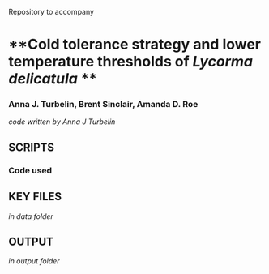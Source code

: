 Repository to accompany

# **Cold tolerance strategy and lower temperature thresholds of *Lycorma delicatula* **

### Anna J. Turbelin, Brent Sinclair, Amanda D. Roe


*code written by Anna J Turbelin*

## SCRIPTS

### Code used 


## KEY FILES
*in data folder*


## OUTPUT
*in output folder*
